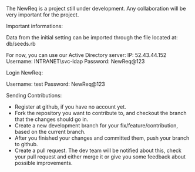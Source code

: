 The NewReq is a project still under development.
Any collaboration will be very important for the project.


Important informations:

Data from the initial setting can be imported through the file located at: db/seeds.rb

For now, you can use our Active Directory server:
IP: 52.43.44.152
Username: INTRANET\svc-ldap
Password: NewReq@123

Login NewReq:

Username: test
Password: NewReq@123


Sending Contributions:

* Register at github, if you have no account yet.
* Fork the repository you want to contribute to, and checkout the branch that the changes should go in.
* Create a new development branch for your fix/feature/contribution, based on the current branch.
* After you finished your changes and committed them, push your branch to github.
* Create a pull request. The dev team will be notified about this, check your pull request and either merge it or give you some feedback about possible improvements.